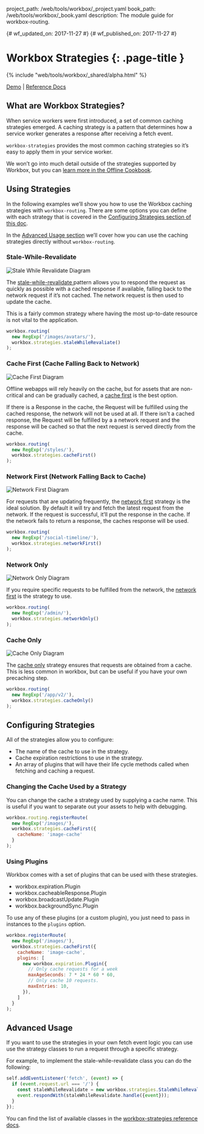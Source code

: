 project_path: /web/tools/workbox/_project.yaml
book_path: /web/tools/workbox/_book.yaml
description: The module guide for workbox-routing.

{# wf_updated_on: 2017-11-27 #}
{# wf_published_on: 2017-11-27 #}

# Workbox Strategies {: .page-title }

{% include "web/tools/workbox/_shared/alpha.html" %}

[Demo](https://workbox-demos.firebaseapp.com/demo/workbox-strategies/) | [Reference Docs](http://localhost:8080/web/tools/workbox/reference-docs/latest/workbox.strategies)

## What are Workbox Strategies?

When service workers were first introduced, a set of common caching strategies
emerged. A caching strategy is a pattern that determines how a service worker
generates a response after receiving a fetch event.

`workbox-strategies` provides the most common caching strategies so it’s easy to
apply them in your service worker.

We won’t go into much detail outside of the strategies supported by Workbox,
but you can [learn more in the Offline Cookbook](/web/fundamentals/instant-and-offline/offline-cookbook/).

## Using Strategies

In the following examples we’ll show you how to use the Workbox caching
strategies with `workbox-routing`. There are some options you can define with
each strategy that is covered in the
[Configuring Strategies section of this doc](#configuring_strategies).

In the [Advanced Usage section](#advanced_usage) we’ll cover how you can use
the caching strategies directly without `workbox-routing`.

### Stale-While-Revalidate

![Stale While Revalidate Diagram](../images/modules/workbox-strategies/stale-while-revalidate.png)

The [stale-while-revalidate ](/web/fundamentals/instant-and-offline/offline-cookbook/#stale-while-revalidate)
pattern allows you to respond the request as quickly as possible with a
cached response if available, falling back to the network request if it’s
not cached. The network request is then used to update the cache.

This is a fairly common strategy where having the most up-to-date resource
is not vital to the application.

```javascript
workbox.routing(
  new RegExp('/images/avatars/'),
  workbox.strategies.staleWhileRevaliate()
);
```

### Cache First (Cache Falling Back to Network)

![Cache First Diagram](../images/modules/workbox-strategies/cache-first.png)

Offline webapps will rely heavily on the cache, but for assets that are
non-critical and can be gradually cached, a
[cache first](/web/fundamentals/instant-and-offline/offline-cookbook/#cache-falling-back-to-network)
is the best option.

If there is a Response in the cache, the Request will be fulfilled using the
cached response, the network will not be used at all. If there isn't a cached
response, the Request will be fulfilled by a a network request and the response
will be cached so that the next request is served directly from the cache.

```javascript
workbox.routing(
  new RegExp('/styles/'),
  workbox.strategies.cacheFirst()
);
```

### Network First (Network Falling Back to Cache)

![Network First Diagram](../images/modules/workbox-strategies/network-first.png)

For requests that are updating frequently, the
[network first](/web/fundamentals/instant-and-offline/offline-cookbook/#network-falling-back-to-cache)
strategy is the ideal solution. By default it will try and fetch the latest
request from the network. If the request is successful, it’ll put the response
in the cache. If the network fails to return a response, the caches response
will be used.

```javascript
workbox.routing(
  new RegExp('/social-timeline/'),
  workbox.strategies.networkFirst()
);
```

### Network Only

![Network Only Diagram](../images/modules/workbox-strategies/network-only.png)

If you require specific requests to be fulfilled from the network, the
[network first](/web/fundamentals/instant-and-offline/offline-cookbook/#network-only)
is the strategy to use.

```javascript
workbox.routing(
  new RegExp('/admin/'),
  workbox.strategies.networkOnly()
);
```

### Cache Only

![Cache Only Diagram](../images/modules/workbox-strategies/cache-only.png)

The [cache only](/web/fundamentals/instant-and-offline/offline-cookbook/#cache-only)
strategy ensures that requests are obtained from a cache. This is less common
in workbox, but can be useful if you have your own precaching step.

```javascript
workbox.routing(
  new RegExp('/app/v2/'),
  workbox.strategies.cacheOnly()
);
```

## Configuring Strategies

All of the strategies allow you to configure:

- The name of the cache to use in the strategy.
- Cache expiration restrictions to use in the strategy.
- An array of plugins that will have their life cycle methods called when
  fetching and caching a request.

### Changing the Cache Used by a Strategy
You can change the cache a strategy used by supplying a cache name. This is
useful if you want to separate out your assets to help with debugging.

```javascript
workbox.routing.registerRoute(
  new RegExp('/images/'),
  workbox.strategies.cacheFirst({
    cacheName: 'image-cache'
  }
);
```

### Using Plugins
Workbox comes with a set of plugins that can be used with these strategies.

- workbox.expiration.Plugin
- workbox.cacheableResponse.Plugin
- workbox.broadcastUpdate.Plugin
- workbox.backgroundSync.Plugin

To use any of these plugins (or a custom plugin), you just need to pass in
instances to the `plugins` option.

```javascript
workbox.registerRoute(
  new RegExp('/images/'),
  workbox.strategies.cacheFirst({
    cacheName: 'image-cache',
    plugins: [
      new workbox.expiration.Plugin({
        // Only cache requests for a week
        maxAgeSeconds: 7 * 24 * 60 * 60,
        // Only cache 10 requests.
        maxEntries: 10,
      }),
    ]
  }
);
```

## Advanced Usage

If you want to use the strategies in your own fetch event logic you can use
use the strategy classes to run a request through a specific strategy.

For example, to implement the stale-while-revalidate class you can do the
following:

```javascript
self.addEventListener('fetch', (event) => {
  if (event.request.url === '/') {
    const staleWhileRevalidate = new workbox.strategies.StaleWhileRevalidate();
    event.respondWith(staleWhileRevalidate.handle({event}));
  }
});
```

You can find the list of available classes in the
[workbox-strategies reference docs](../next/reference-docs/latest/workbox.strategies).
